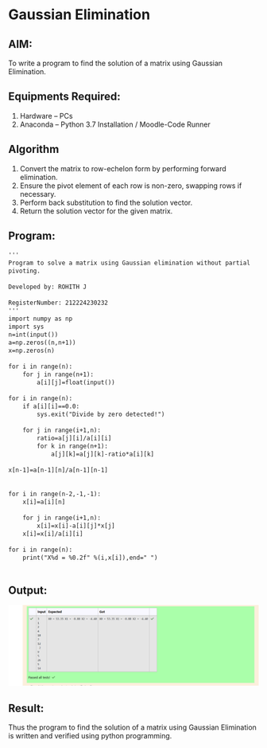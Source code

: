 # Gaussian Elimination

## AIM:
To write a program to find the solution of a matrix using Gaussian Elimination.

## Equipments Required:
1. Hardware – PCs
2. Anaconda – Python 3.7 Installation / Moodle-Code Runner

## Algorithm
1. Convert the matrix to row-echelon form by performing forward elimination.
2. Ensure the pivot element of each row is non-zero, swapping rows if necessary.
3. Perform back substitution to find the solution vector.
4. Return the solution vector for the given matrix.

## Program:
```
'''
Program to solve a matrix using Gaussian elimination without partial pivoting.

Developed by: ROHITH J

RegisterNumber: 212224230232
'''
import numpy as np
import sys
n=int(input())
a=np.zeros((n,n+1))
x=np.zeros(n)

for i in range(n):
    for j in range(n+1):
        a[i][j]=float(input())
        
for i in range(n):
    if a[i][i]==0.0:
        sys.exit("Divide by zero detected!")
        
    for j in range(i+1,n):
        ratio=a[j][i]/a[i][i]
        for k in range(n+1):
            a[j][k]=a[j][k]-ratio*a[i][k]
        
x[n-1]=a[n-1][n]/a[n-1][n-1]


for i in range(n-2,-1,-1):
    x[i]=a[i][n]
    
    for j in range(i+1,n):
        x[i]=x[i]-a[i][j]*x[j]
    x[i]=x[i]/a[i][i]
    
for i in range(n):
    print("X%d = %0.2f" %(i,x[i]),end=" ")
        
```
## Output:
![alt text](<Screenshot 2025-05-10 234604.png>)


## Result:
Thus the program to find the solution of a matrix using Gaussian Elimination is written and verified using python programming.


